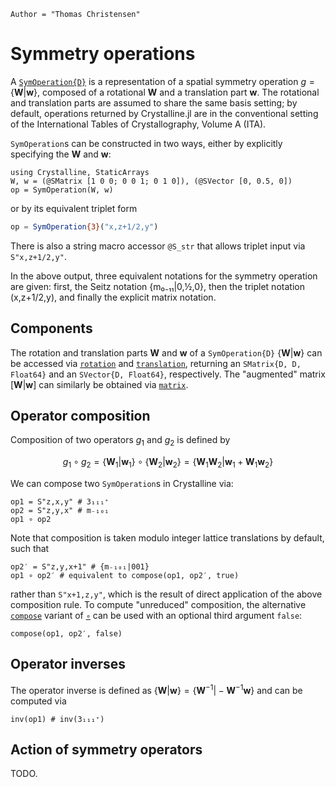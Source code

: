 ```@meta
Author = "Thomas Christensen"
```

# Symmetry operations

A [`SymOperation{D}`](@ref) is a representation of a spatial symmetry operation $g=\{\mathbf{W}|\mathbf{w}\}$, composed of a rotational $\mathbf{W}$ and a translation part $\mathbf{w}$.
The rotational and translation parts are assumed to share the same basis setting; by default, operations returned by Crystalline.jl are in the conventional setting of the International Tables of Crystallography, Volume A (ITA).

`SymOperation`s can be constructed in two ways, either by explicitly specifying the $\mathbf{W}$ and $\mathbf{w}$:

```@example operations
using Crystalline, StaticArrays
W, w = (@SMatrix [1 0 0; 0 0 1; 0 1 0]), (@SVector [0, 0.5, 0])
op = SymOperation(W, w)
```
or by its equivalent triplet form
```julia
op = SymOperation{3}("x,z+1/2,y")
```
There is also a string macro accessor `@S_str` that allows triplet input via `S"x,z+1/2,y"`.

In the above output, three equivalent notations for the symmetry operation are given: first, the Seitz notation {m₀₋₁₁|0,½,0}, then the triplet notation (x,z+1/2,y), and finally the explicit matrix notation.

## Components
The rotation and translation parts $\mathbf{W}$ and $\mathbf{w}$ of a `SymOperation{D}` $\{\mathbf{W}|\mathbf{w}\}$ can be accessed via [`rotation`](@ref) and [`translation`](@ref),  returning an `SMatrix{D, D, Float64}` and an `SVector{D, Float64}`, respectively.
The "augmented" matrix $[\mathbf{W}|\mathbf{w}]$ can similarly be obtained via [`matrix`](@ref).

## Operator composition
Composition of two operators $g_1$ and $g_2$ is defined by 
```math
g_1 \circ g_2 = \{\mathbf{W}_1|\mathbf{w}_1\} \circ \{\mathbf{W}_2|\mathbf{w}_2\} = \{\mathbf{W}_1\mathbf{W}_2|\mathbf{w}_1 + \mathbf{W}_1\mathbf{w}_2\}
```
We can compose two `SymOperation`s in Crystalline via:
```@example operations
op1 = S"z,x,y" # 3₁₁₁⁺
op2 = S"z,y,x" # m₋₁₀₁
op1 ∘ op2
```
Note that composition is taken modulo integer lattice translations by default, such that
```@example operations
op2′ = S"z,y,x+1" # {m₋₁₀₁|001}
op1 ∘ op2′ # equivalent to compose(op1, op2′, true)
```
rather than `S"x+1,z,y"`, which is the result of direct application of the above composition rule.
To compute "unreduced" composition, the alternative [`compose`](@ref) variant of [`∘`](@ref) can be used with an optional third argument `false`:
```@example operations
compose(op1, op2′, false)
```

## Operator inverses
The operator inverse is defined as $\{\mathbf{W}|\mathbf{w}\} = \{\mathbf{W}^{-1}|-\mathbf{W}^{-1}\mathbf{w}\}$ and can be computed via
```@example operations
inv(op1) # inv(3₁₁₁⁺)
```

## Action of symmetry operators
TODO.